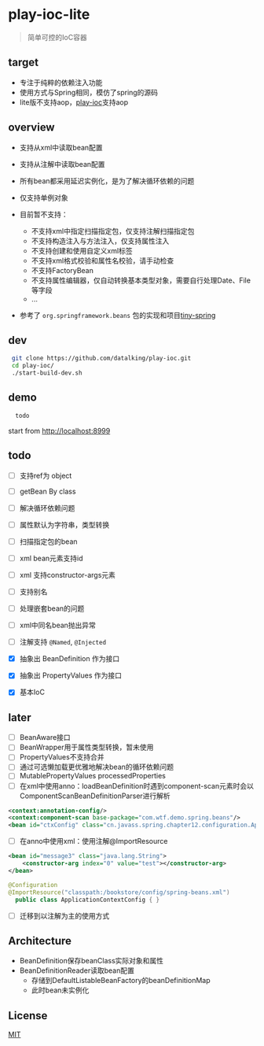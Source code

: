 # play-ioc-lite   
>简单可控的IoC容器  

## target
- 专注于纯粹的依赖注入功能
- 使用方式与Spring相同，模仿了spring的源码
- lite版不支持aop，[play-ioc](https://github.com/datalking/play-ioc)支持aop

## overview
- 支持从xml中读取bean配置
- 支持从注解中读取bean配置
- 所有bean都采用延迟实例化，是为了解决循环依赖的问题
- 仅支持单例对象 
- 目前暂不支持：
    - 不支持xml中指定扫描指定包，仅支持注解扫描指定包
    - 不支持构造注入与方法注入，仅支持属性注入
    - 不支持创建和使用自定义xml标签
    - 不支持xml格式校验和属性名校验，请手动检查
    - 不支持FactoryBean
    - 不支持属性编辑器，仅自动转换基本类型对象，需要自行处理Date、File等字段
    - ...

- 参考了 `org.springframework.beans` 包的实现和项目[tiny-spring](https://github.com/code4craft/tiny-spring)

## dev 
```sh
 git clone https://github.com/datalking/play-ioc.git
 cd play-ioc/
 ./start-build-dev.sh
```

## demo
```sh
  todo
```

start from [http://localhost:8999](http://localhost:8999)

## todo

- [ ] 支持ref为 object   
- [ ] getBean By class   
- [ ] 解决循环依赖问题   
- [ ] 属性默认为字符串，类型转换   
- [ ] 扫描指定包的bean   
- [ ] xml bean元素支持id   
- [ ] xml 支持constructor-args元素   
- [ ] 支持别名   
- [ ] 处理嵌套bean的问题   
- [ ] xml中同名bean抛出异常   
- [ ] 注解支持 `@Named`, `@Injected`   

- [x] 抽象出 BeanDefinition 作为接口   
- [x] 抽象出 PropertyValues 作为接口   
- [x] 基本IoC

## later
- [ ] BeanAware接口   
- [ ] BeanWrapper用于属性类型转换，暂未使用   
- [ ] PropertyValues不支持合并   
- [ ] 通过可选懒加载更优雅地解决bean的循环依赖问题   
- [ ] MutablePropertyValues processedProperties  
- [ ] 在xml中使用anno：loadBeanDefinition时遇到component-scan元素时会以ComponentScanBeanDefinitionParser进行解析    
```xml
<context:annotation-config/>
<context:component-scan base-package="com.wtf.demo.spring.beans"/>
<bean id="ctxConfig" class="cn.javass.spring.chapter12.configuration.ApplicationContextConfig"/>
```

- [ ] 在anno中使用xml：使用注解@ImportResource
```xml
<bean id="message3" class="java.lang.String">
    <constructor-arg index="0" value="test"></constructor-arg>
</bean>
```
```java
@Configuration  
@ImportResource("classpath:/bookstore/config/spring-beans.xml")
  public class ApplicationContextConfig { }
```   
- [ ] 迁移到以注解为主的使用方式

## Architecture

- BeanDefinition保存beanClass实际对象和属性
- BeanDefinitionReader读取bean配置  
    - 存储到DefaultListableBeanFactory的beanDefinitionMap
    - 此时bean未实例化

## License

[MIT](http://opensource.org/licenses/MIT)




